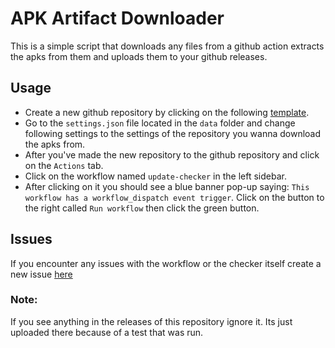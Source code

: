 # APK Artifact Downloader
This is a simple script that downloads any files from a github action extracts the apks from them and uploads them to your github releases.

## Usage
- Create a new github repository by clicking on the following [template](https://github.com/new?template_name=apk-artifact-downloader&template_owner=kaorlol).
- Go to the `settings.json` file located in the `data` folder and change following settings to the settings of the repository you wanna download the apks from.
- After you've made the new repository to the github repository and click on the `Actions` tab.
- Click on the workflow named `update-checker` in the left sidebar.
- After clicking on it you should see a blue banner pop-up saying: `This workflow has a workflow_dispatch event trigger`.
Click on the button to the right called `Run workflow` then click the green button.

## Issues
If you encounter any issues with the workflow or the checker itself create a new issue [here](https://github.com/kaorlol/apk-artifact-downloader/issues)

### Note:
If you see anything in the releases of this repository ignore it. Its just uploaded there because of a test that was run. 